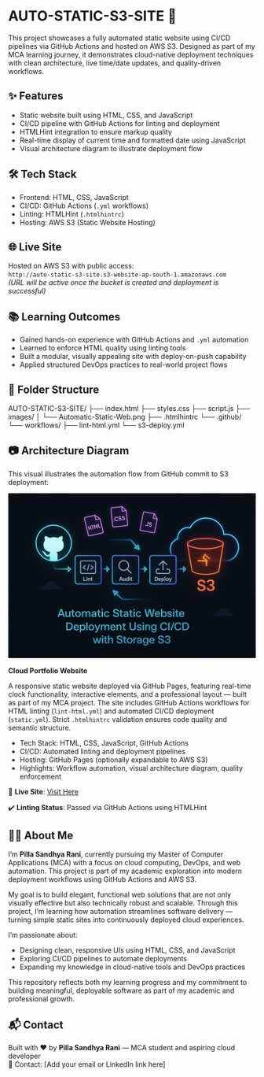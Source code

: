 # AUTO-STATIC-S3-SITE 🚀

This project showcases a fully automated static website using CI/CD pipelines via GitHub Actions and hosted on AWS S3. Designed as part of my MCA learning journey, it demonstrates cloud-native deployment techniques with clean architecture, live time/date updates, and quality-driven workflows.

## ✨ Features

- Static website built using HTML, CSS, and JavaScript  
- CI/CD pipeline with GitHub Actions for linting and deployment  
- HTMLHint integration to ensure markup quality  
- Real-time display of current time and formatted date using JavaScript  
- Visual architecture diagram to illustrate deployment flow

## 🛠️ Tech Stack

- Frontend: HTML, CSS, JavaScript  
- CI/CD: GitHub Actions (`.yml` workflows)  
- Linting: HTMLHint (`.htmlhintrc`)  
- Hosting: AWS S3 (Static Website Hosting)

## 🌐 Live Site

Hosted on AWS S3 with public access:  
`http://auto-static-s3-site.s3-website-ap-south-1.amazonaws.com`  
*(URL will be active once the bucket is created and deployment is successful)*

## 📚 Learning Outcomes

- Gained hands-on experience with GitHub Actions and `.yml` automation  
- Learned to enforce HTML quality using linting tools  
- Built a modular, visually appealing site with deploy-on-push capability  
- Applied structured DevOps practices to real-world project flows

## 📁 Folder Structure
AUTO-STATIC-S3-SITE/ ├── index.html ├── styles.css ├── script.js ├── images/ │   └── Automatic-Static-Web.png ├── .htmlhintrc └── .github/ └── workflows/ ├── lint-html.yml └── s3-deploy.yml


## 📷 Architecture Diagram

This visual illustrates the automation flow from GitHub commit to S3 deployment:

![Deployment Flow](images/Automatic-Static-Web.png)


**Cloud Portfolio Website**

A responsive static website deployed via GitHub Pages, featuring real-time clock functionality, interactive elements, and a professional layout — built as part of my MCA project. The site includes GitHub Actions workflows for HTML linting (`lint-html.yml`) and automated CI/CD deployment (`static.yml`). Strict `.htmlhintrc` validation ensures code quality and semantic structure.

- Tech Stack: HTML, CSS, JavaScript, GitHub Actions
- CI/CD: Automated linting and deployment pipelines
- Hosting: GitHub Pages (optionally expandable to AWS S3)
- Highlights: Workflow automation, visual architecture diagram, quality enforcement

🔗 **Live Site**: [Visit Here](https://sandhya-1301.github.io/Auto-Static-S3-Site/)

✔️ **Linting Status**: Passed via GitHub Actions using HTMLHint

## 👩‍💻 About Me

I’m **Pilla Sandhya Rani**, currently pursuing my Master of Computer Applications (MCA) with a focus on cloud computing, DevOps, and web automation. This project is part of my academic exploration into modern deployment workflows using GitHub Actions and AWS S3.

My goal is to build elegant, functional web solutions that are not only visually effective but also technically robust and scalable. Through this project, I’m learning how automation streamlines software delivery — turning simple static sites into continuously deployed cloud experiences.

I’m passionate about:
- Designing clean, responsive UIs using HTML, CSS, and JavaScript  
- Exploring CI/CD pipelines to automate deployments  
- Expanding my knowledge in cloud-native tools and DevOps practices

This repository reflects both my learning progress and my commitment to building meaningful, deployable software as part of my academic and professional growth.

## 📬 Contact

Built with ❤️ by **Pilla Sandhya Rani** — MCA student and aspiring cloud developer  
📧 Contact: [Add your email or LinkedIn link here]